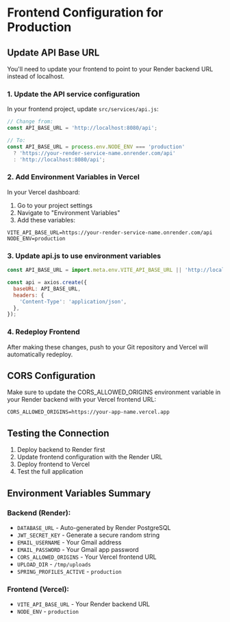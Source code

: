 # Frontend Configuration for Production

## Update API Base URL

You'll need to update your frontend to point to your Render backend URL instead of localhost.

### 1. Update the API service configuration

In your frontend project, update `src/services/api.js`:

```javascript
// Change from:
const API_BASE_URL = 'http://localhost:8080/api';

// To:
const API_BASE_URL = process.env.NODE_ENV === 'production' 
  ? 'https://your-render-service-name.onrender.com/api'
  : 'http://localhost:8080/api';
```

### 2. Add Environment Variables in Vercel

In your Vercel dashboard:
1. Go to your project settings
2. Navigate to "Environment Variables"
3. Add these variables:

```
VITE_API_BASE_URL=https://your-render-service-name.onrender.com/api
NODE_ENV=production
```

### 3. Update api.js to use environment variables

```javascript
const API_BASE_URL = import.meta.env.VITE_API_BASE_URL || 'http://localhost:8080/api';

const api = axios.create({
  baseURL: API_BASE_URL,
  headers: {
    'Content-Type': 'application/json',
  },
});
```

### 4. Redeploy Frontend

After making these changes, push to your Git repository and Vercel will automatically redeploy.

## CORS Configuration

Make sure to update the CORS_ALLOWED_ORIGINS environment variable in your Render backend with your Vercel frontend URL:

```
CORS_ALLOWED_ORIGINS=https://your-app-name.vercel.app
```

## Testing the Connection

1. Deploy backend to Render first
2. Update frontend configuration with the Render URL
3. Deploy frontend to Vercel
4. Test the full application

## Environment Variables Summary

### Backend (Render):
- `DATABASE_URL` - Auto-generated by Render PostgreSQL
- `JWT_SECRET_KEY` - Generate a secure random string
- `EMAIL_USERNAME` - Your Gmail address
- `EMAIL_PASSWORD` - Your Gmail app password
- `CORS_ALLOWED_ORIGINS` - Your Vercel frontend URL
- `UPLOAD_DIR` - `/tmp/uploads`
- `SPRING_PROFILES_ACTIVE` - `production`

### Frontend (Vercel):
- `VITE_API_BASE_URL` - Your Render backend URL
- `NODE_ENV` - `production`